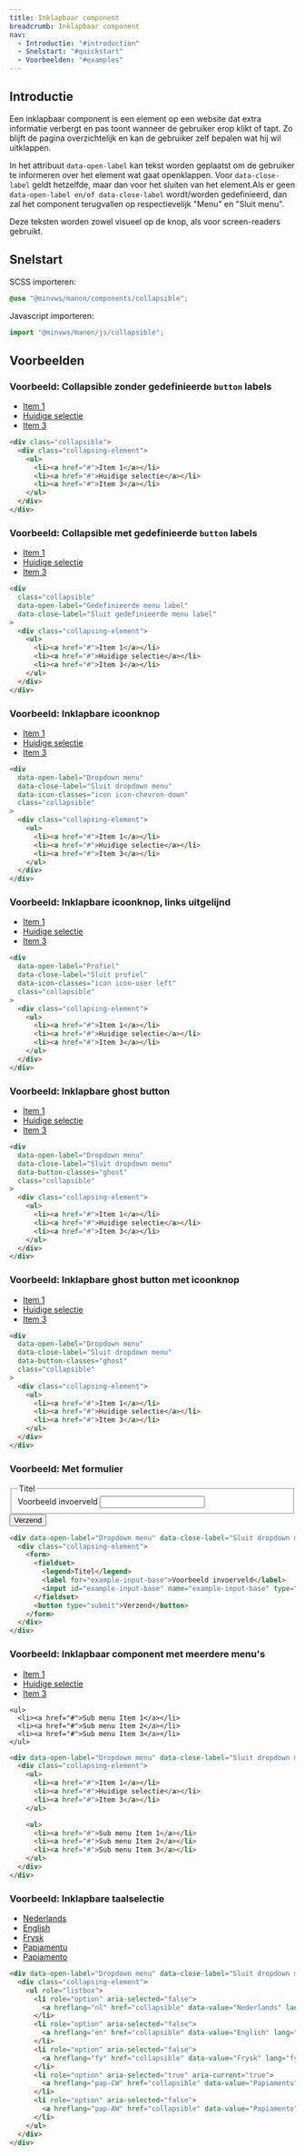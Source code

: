 ```yaml
---
title: Inklapbaar component
breadcrumb: Inklapbaar component
nav:
  - Introductie: "#introduction"
  - Snelstart: "#quickstart"
  - Voorbeelden: "#examples"
---
```


<h2 id="introduction">Introductie</h2>

Een inklapbaar component is een element op een website dat extra informatie verbergt en pas toont wanneer de gebruiker erop klikt of tapt. Zo blijft de pagina overzichtelijk en kan de gebruiker zelf bepalen wat hij wil uitklappen.

In het attribuut `data-open-label` kan tekst worden geplaatst om de gebruiker te informeren over het element wat gaat openklappen. Voor `data-close-label` geldt hetzelfde, maar dan voor het sluiten van het element.Als er geen `data-open-label en/of data-close-label` wordt/worden gedefinieerd, dan zal het component terugvallen op respectievelijk "Menu" en "Sluit menu".

Deze teksten worden zowel visueel op de knop, als voor screen-readers gebruikt.

<h2 id="quickstart">Snelstart</h2>

SCSS importeren:

```scss
@use "@minvws/manon/components/collapsible";
```

Javascript importeren:

```javascript
import "@minvws/manon/js/collapsible";
```

<h2 id="examples">Voorbeelden</h2>

### Voorbeeld: Collapsible zonder gedefinieerde `button` labels

<div class="collapsible">
  <div class="collapsing-element">
      <ul>
          <li><a href="#">Item 1</a></li>
          <li><a href="#">Huidige selectie</a></li>
          <li><a href="#">Item 3</a></li>
      </ul>
  </div>
</div>

```html
<div class="collapsible">
  <div class="collapsing-element">
    <ul>
      <li><a href="#">Item 1</a></li>
      <li><a href="#">Huidige selectie</a></li>
      <li><a href="#">Item 3</a></li>
    </ul>
  </div>
</div>
```

### Voorbeeld: Collapsible met gedefinieerde `button` labels

<div class="collapsible" 
data-open-label="Gedefinieerde menu label" 
data-close-label="Sluit gedefinieerde menu label">

  <div class="collapsing-element">
      <ul>
          <li><a href="#">Item 1</a></li>
          <li><a href="#">Huidige selectie</a></li>
          <li><a href="#">Item 3</a></li>
      </ul>
  </div>
</div>

```html
<div
  class="collapsible"
  data-open-label="Gedefinieerde menu label"
  data-close-label="Sluit gedefinieerde menu label"
>
  <div class="collapsing-element">
    <ul>
      <li><a href="#">Item 1</a></li>
      <li><a href="#">Huidige selectie</a></li>
      <li><a href="#">Item 3</a></li>
    </ul>
  </div>
</div>
```

### Voorbeeld: Inklapbare icoonknop

<div
  data-open-label="Dropdown menu"
  data-close-label="Sluit dropdown menu"
  data-icon-classes="icon icon-chevron-down"
  class="collapsible">

  <div class="collapsing-element">
      <ul>
          <li><a href="#">Item 1</a></li>
          <li><a href="#">Huidige selectie</a></li>
          <li><a href="#">Item 3</a></li>
      </ul>
  </div>
</div>

```html
<div
  data-open-label="Dropdown menu"
  data-close-label="Sluit dropdown menu"
  data-icon-classes="icon icon-chevron-down"
  class="collapsible"
>
  <div class="collapsing-element">
    <ul>
      <li><a href="#">Item 1</a></li>
      <li><a href="#">Huidige selectie</a></li>
      <li><a href="#">Item 3</a></li>
    </ul>
  </div>
</div>
```

### Voorbeeld: Inklapbare icoonknop, links uitgelijnd

<div
  data-open-label="Profiel"
  data-close-label="Sluit profiel"
  data-icon-classes="icon icon-user left"
  class="collapsible">

  <div class="collapsing-element">
      <ul>
          <li><a href="#">Item 1</a></li>
          <li><a href="#">Huidige selectie</a></li>
          <li><a href="#">Item 3</a></li>
      </ul>
  </div>
</div>

```html
<div
  data-open-label="Profiel"
  data-close-label="Sluit profiel"
  data-icon-classes="icon icon-user left"
  class="collapsible"
>
  <div class="collapsing-element">
    <ul>
      <li><a href="#">Item 1</a></li>
      <li><a href="#">Huidige selectie</a></li>
      <li><a href="#">Item 3</a></li>
    </ul>
  </div>
</div>
```

### Voorbeeld: Inklapbare ghost button

<div
  data-open-label="Dropdown menu"
  data-close-label="Sluit dropdown menu"
  data-button-classes="ghost"
  class="collapsible">

  <div class="collapsing-element">
      <ul>
          <li><a href="#">Item 1</a></li>
          <li><a href="#">Huidige selectie</a></li>
          <li><a href="#">Item 3</a></li>
      </ul>
  </div>
</div>

```html
<div
  data-open-label="Dropdown menu"
  data-close-label="Sluit dropdown menu"
  data-button-classes="ghost"
  class="collapsible"
>
  <div class="collapsing-element">
    <ul>
      <li><a href="#">Item 1</a></li>
      <li><a href="#">Huidige selectie</a></li>
      <li><a href="#">Item 3</a></li>
    </ul>
  </div>
</div>
```

### Voorbeeld: Inklapbare ghost button met icoonknop

<div
  data-open-label="Dropdown menu"
  data-close-label="Sluit dropdown menu"
  data-icon-classes="icon icon-chevron-down"
  data-button-classes="ghost"
  class="collapsible">

  <div class="collapsing-element">
      <ul>
          <li><a href="#">Item 1</a></li>
          <li><a href="#">Huidige selectie</a></li>
          <li><a href="#">Item 3</a></li>
      </ul>
  </div>
</div>

```html
<div
  data-open-label="Dropdown menu"
  data-close-label="Sluit dropdown menu"
  data-button-classes="ghost"
  class="collapsible"
>
  <div class="collapsing-element">
    <ul>
      <li><a href="#">Item 1</a></li>
      <li><a href="#">Huidige selectie</a></li>
      <li><a href="#">Item 3</a></li>
    </ul>
  </div>
</div>
```

### Voorbeeld: Met formulier

<div
  data-open-label="Dropdown menu"
  data-close-label="Sluit dropdown menu"
  class="collapsible">

  <div class="collapsing-element">
    <form>
      <fieldset>
        <legend>Titel</legend>
        <label for="example-input-base">Voorbeeld invoerveld</label>
        <input id="example-input-base" name="example-input-base" type="text" />
      </fieldset>
      <button type="submit">Verzend</button>
    </form>
  </div>
</div>

```html
<div data-open-label="Dropdown menu" data-close-label="Sluit dropdown menu" class="collapsible">
  <div class="collapsing-element">
    <form>
      <fieldset>
        <legend>Titel</legend>
        <label for="example-input-base">Voorbeeld invoerveld</label>
        <input id="example-input-base" name="example-input-base" type="text" />
      </fieldset>
      <button type="submit">Verzend</button>
    </form>
  </div>
</div>
```

### Voorbeeld: Inklapbaar component met meerdere menu's

<div
  data-open-label="Dropdown menu"
  data-close-label="Sluit dropdown menu"
  class="collapsible">

  <div class="collapsing-element">
    <ul>
      <li><a href="#">Item 1</a></li>
      <li><a href="#">Huidige selectie</a></li>
      <li><a href="#">Item 3</a></li>
    </ul>

    <ul>
      <li><a href="#">Sub menu Item 1</a></li>
      <li><a href="#">Sub menu Item 2</a></li>
      <li><a href="#">Sub menu Item 3</a></li>
    </ul>

  </div>
</div>

```html
<div data-open-label="Dropdown menu" data-close-label="Sluit dropdown menu" class="collapsible">
  <div class="collapsing-element">
    <ul>
      <li><a href="#">Item 1</a></li>
      <li><a href="#">Huidige selectie</a></li>
      <li><a href="#">Item 3</a></li>
    </ul>

    <ul>
      <li><a href="#">Sub menu Item 1</a></li>
      <li><a href="#">Sub menu Item 2</a></li>
      <li><a href="#">Sub menu Item 3</a></li>
    </ul>
  </div>
</div>
```

### Voorbeeld: Inklapbare taalselectie

<div
  data-open-label="Dropdown menu"
  data-close-label="Sluit dropdown menu"
  class="collapsible">

  <div class="collapsing-element">
      <ul role="listbox">
        <li role="option" aria-selected="false">
          <a hreflang="nl" href="collapsible" data-value="Nederlands" lang="nl">Nederlands</a>
        </li>
        <li role="option" aria-selected="false">
          <a hreflang="en" href="collapsible" data-value="English" lang="en">English</a>
        </li>
        <li role="option" aria-selected="false">
          <a hreflang="fy" href="collapsible" data-value="Frysk" lang="fy">Frysk</a>
        </li>
        <li role="option" aria-selected="true" aria-current="true">
          <a hreflang="pap-CW" href="collapsible" data-value="Papiamentu" lang="pap-CW">Papiamentu</a>
        </li>
        <li role="option" aria-selected="false">
          <a hreflang="pap-AW" href="collapsible" data-value="Papiamento" lang="pap-AW">Papiamento</a>
        </li>
      </ul>
  </div>
</div>

```html
<div data-open-label="Dropdown menu" data-close-label="Sluit dropdown menu" class="collapsible">
  <div class="collapsing-element">
    <ul role="listbox">
      <li role="option" aria-selected="false">
        <a hreflang="nl" href="collapsible" data-value="Nederlands" lang="nl">Nederlands</a>
      </li>
      <li role="option" aria-selected="false">
        <a hreflang="en" href="collapsible" data-value="English" lang="en">English</a>
      </li>
      <li role="option" aria-selected="false">
        <a hreflang="fy" href="collapsible" data-value="Frysk" lang="fy">Frysk</a>
      </li>
      <li role="option" aria-selected="true" aria-current="true">
        <a hreflang="pap-CW" href="collapsible" data-value="Papiamentu" lang="pap-CW">Papiamentu</a>
      </li>
      <li role="option" aria-selected="false">
        <a hreflang="pap-AW" href="collapsible" data-value="Papiamento" lang="pap-AW">Papiamento</a>
      </li>
    </ul>
  </div>
</div>
```
